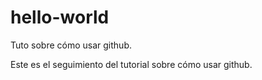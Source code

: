 # hello-world
Tuto sobre cómo usar github.

Este es el seguimiento del tutorial sobre cómo usar github.
